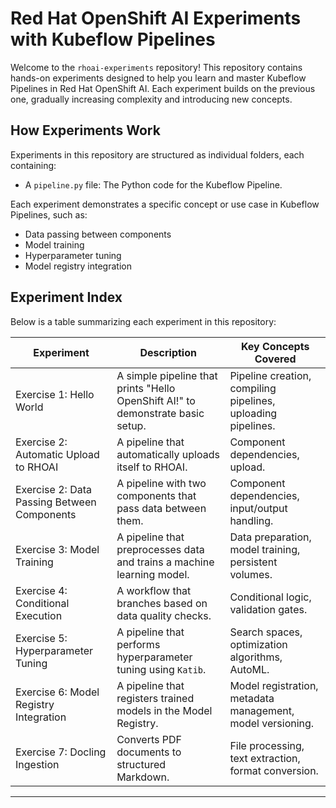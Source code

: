 # Red Hat OpenShift AI Experiments with Kubeflow Pipelines

Welcome to the `rhoai-experiments` repository! This repository contains hands-on experiments designed to help you learn and master Kubeflow Pipelines in Red Hat OpenShift AI. Each experiment builds on the previous one, gradually increasing complexity and introducing new concepts.

## How Experiments Work

Experiments in this repository are structured as individual folders, each containing:
- A `pipeline.py` file: The Python code for the Kubeflow Pipeline.
<!-- - A `README.adoc` file: Detailed instructions for setting up, running, and understanding the experiment. -->

Each experiment demonstrates a specific concept or use case in Kubeflow Pipelines, such as:
- Data passing between components
- Model training
- Hyperparameter tuning
- Model registry integration

## Experiment Index

Below is a table summarizing each experiment in this repository:

| **Experiment**                       | **Description**                                                 | **Key Concepts Covered**                                |
|--------------------------------------|-----------------------------------------------------------------|--------------------------------------------------------|
| Exercise 1: Hello World              | A simple pipeline that prints "Hello OpenShift AI!" to demonstrate basic setup. | Pipeline creation, compiling pipelines, uploading pipelines. |
| Exercise 2: Automatic Upload to RHOAI | A pipeline that automatically uploads itself to RHOAI.          | Component dependencies, upload.                       |
| Exercise 2: Data Passing Between Components | A pipeline with two components that pass data between them.      | Component dependencies, input/output handling.        |
| Exercise 3: Model Training           | A pipeline that preprocesses data and trains a machine learning model. | Data preparation, model training, persistent volumes. |
| Exercise 4: Conditional Execution    | A workflow that branches based on data quality checks.          | Conditional logic, validation gates.                  |
| Exercise 5: Hyperparameter Tuning    | A pipeline that performs hyperparameter tuning using `Katib`.   | Search spaces, optimization algorithms, AutoML.       |
| Exercise 6: Model Registry Integration | A pipeline that registers trained models in the Model Registry.  | Model registration, metadata management, model versioning. |
| Exercise 7: Docling Ingestion        | Converts PDF documents to structured Markdown.                  | File processing, text extraction, format conversion.   |

---